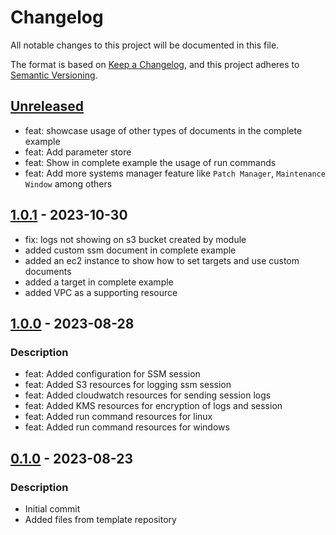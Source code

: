 # Changelog
All notable changes to this project will be documented in this file.

The format is based on [Keep a Changelog](https://keepachangelog.com/en/1.0.0/),
and this project adheres to [Semantic Versioning](https://semver.org/spec/v2.0.0.html).

## [Unreleased]
- feat: showcase usage of other types of documents in the complete example
- feat: Add parameter store
- feat: Show in complete example the usage of run commands
- feat: Add more systems manager feature like `Patch Manager`, `Maintenance Window` among others

## [1.0.1] - 2023-10-30
- fix: logs not showing on s3 bucket created by module
- added custom ssm document in complete example
- added an ec2 instance to show how to set targets and use custom documents
- added a target in complete example
- added VPC as a supporting resource

## [1.0.0] - 2023-08-28
### Description
- feat: Added configuration for SSM session
- feat: Added S3 resources for logging ssm session
- feat: Added cloudwatch resources for sending session logs
- feat: Added KMS resources for encryption of logs and session
- feat: Added run command resources for linux
- feat: Added run command resources for windows

## [0.1.0] - 2023-08-23
### Description
- Initial commit
- Added files from template repository

[Unreleased]: https://github.com/boldlink/terraform-aws-ssm/compare/1.0.1...HEAD

[1.0.1]: https://github.com/boldlink/terraform-aws-ssm/releases/tag/1.0.1
[1.0.0]: https://github.com/boldlink/terraform-aws-ssm/releases/tag/1.0.0
[0.1.0]: https://github.com/boldlink/terraform-aws-ssm/releases/tag/0.1.0
